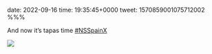 date: 2022-09-16
time: 19:35:45+0000
tweet: 1570859001075712002
%%%

And now it’s tapas time [#NSSpainX](https://twitter.com/hashtag/NSSpainX)

![](FczP621WYAEoTTK.jpg)

